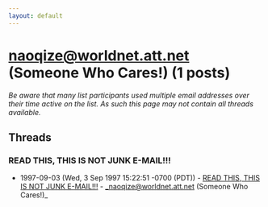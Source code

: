 ```yaml
---
layout: default
---
```


# naoqize@worldnet.att.net (Someone Who Cares!) (1 posts)

_Be aware that many list participants used multiple email addresses over their time active on the list. As such this page may not contain all threads available._

## Threads

### READ THIS, THIS IS NOT JUNK E-MAIL!!!
+ 1997-09-03 (Wed, 3 Sep 1997 15:22:51 -0700 (PDT)) - [READ THIS, THIS IS NOT JUNK E-MAIL!!!](/archive/1997/09/a8c269e07c9d32ad6c8f92139699f1347b2be35325e98706566ee861f73f7419) - _naoqize@worldnet.att.net (Someone Who Cares!)_

